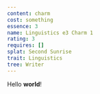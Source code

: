 ```yaml
---
content: charm
cost: something
essence: 3
name: Linguistics e3 Charm 1
rating: 3
requires: []
splat: Second Sunrise
trait: Linguistics
tree: Writer
---
```


Hello **world**!
